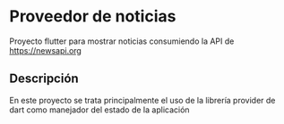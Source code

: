 # Proveedor de noticias

Proyecto flutter para mostrar noticias consumiendo la API de https://newsapi.org

## Descripción

En este proyecto se trata principalmente el uso de la librería provider de dart como
manejador del estado de la aplicación

